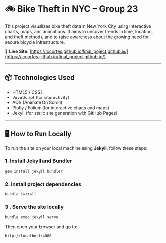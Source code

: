 # 🚲 Bike Theft in NYC – Group 23

This project visualizes bike theft data in New York City using interactive charts, maps, and animations. It aims to uncover trends in time, location, and theft methods, and to raise awareness about the growing need for secure bicycle infrastructure.

🔗 **Live Site**: [https://lccortes.github.io/final_poject.github.io/](https://lccortes.github.io/final_project.github.io/)

---

## 📦 Technologies Used

- HTML5 / CSS3
- JavaScript (for interactivity)
- AOS (Animate On Scroll)
- Plotly / Folium (for interactive charts and maps)
- Jekyll (for static site generation with GitHub Pages)

---

## 🖥️ How to Run Locally

To run the site on your local machine using **Jekyll**, follow these steps:

### 1. Install Jekyll and Bundler

```bash
gem install jekyll bundler
```

### 2. Install project dependencies
```bash
bundle install
```
### 3 . Serve the site locally
```bash
bundle exec jekyll serve
```

Then open your browser and go to:
```bash
http://localhost:4000
```